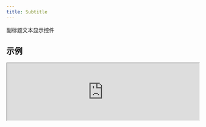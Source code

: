 ```yaml
---
title: Subtitle
---
```

副标题文本显示控件

## 示例

<div><iframe style="width: 100%; margin: 0;" src="https://uiexplorer.blankapp.org/slices/subtitle-example" scrolling="no" /></div>

```jsx
<Subtitle>Subtitle</Subtitle>
```

## API

Based on https://facebook.github.io/react-native/docs/text.html
